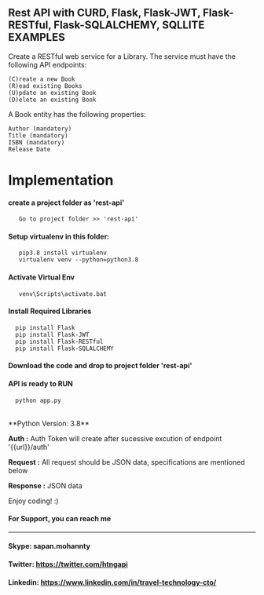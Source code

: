 ## Rest API with CURD, Flask, Flask-JWT, Flask-RESTful, Flask-SQLALCHEMY, SQLLITE EXAMPLES

Create a RESTful web service for a Library. The service must have the following API endpoints:

    (C)reate a new Book
    (R)ead existing Books
    (U)pdate an existing Book
    (D)elete an existing Book

A Book entity has the following properties:

    Author (mandatory)
    Title (mandatory)
    ISBN (mandatory)
    Release Date

# Implementation
  
  #### create a project folder as 'rest-api'
  
       Go to project folder >> 'rest-api'
       
  #### Setup virtualenv in this folder:
  
       pip3.8 install virtualenv
       virtualenv venv --python=python3.8
  
  #### Activate Virtual Env
  
       venv\Scripts\activate.bat
       
  #### Install Required Libraries  
  
      pip install Flask
      pip install Flask-JWT
      pip install Flask-RESTful
      pip install Flask-SQLALCHEMY
      
  #### Download the code and drop to project folder 'rest-api'  
   
  #### API is ready to RUN
  
      python app.py     
     
  <br/>
  **Python Version: 3.8** <br/>
  
  **Auth :** Auth Token will create after sucessive excution of endpoint '{{url}}/auth' <br/>
  
  **Request :** All request should be JSON data, specifications are mentioned below<br/>
  
  **Response :** JSON data<br/>

Enjoy coding! :)<br/>

#### For Support, you can reach me 
-------------------------------
#### Skype: sapan.mohannty
#### Twitter: https://twitter.com/htngapi
#### Linkedin: https://www.linkedin.com/in/travel-technology-cto/

